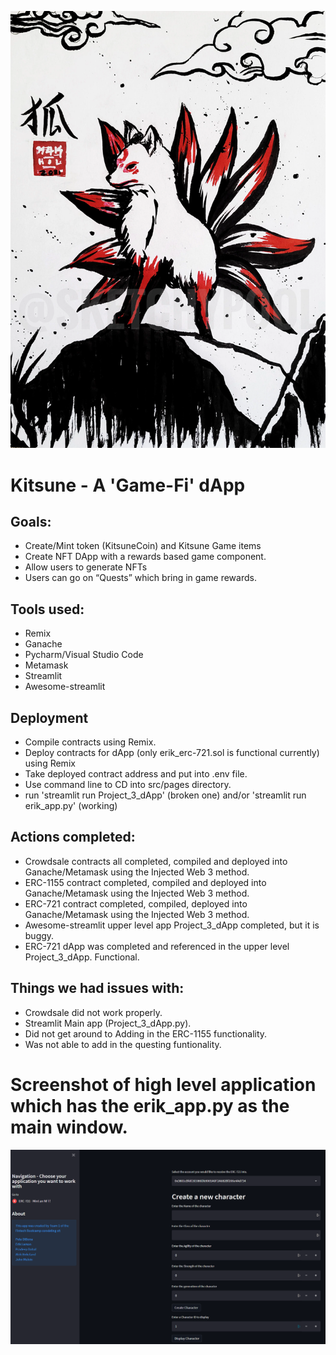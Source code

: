 ![alt=””](src/images/Kitsune.png)
# Kitsune - A 'Game-Fi' dApp


## Goals:
* Create/Mint token (KitsuneCoin) and Kitsune Game items
* Create NFT DApp with a rewards based game component. 
* Allow users to generate NFTs 
* Users can go on “Quests” which bring in game rewards.

## Tools used:
* Remix
* Ganache
* Pycharm/Visual Studio Code
* Metamask
* Streamlit
* Awesome-streamlit

## Deployment
* Compile contracts using Remix.
* Deploy contracts for dApp (only erik_erc-721.sol is functional currently) using Remix
* Take deployed contract address and put into .env file.
* Use command line to CD into src/pages directory.
* run 'streamlit run Project_3_dApp' (broken one) and/or 'streamlit run erik_app.py' (working)

## Actions completed:
* Crowdsale contracts all completed, compiled and deployed into Ganache/Metamask using the Injected Web 3 method.
* ERC-1155 contract completed, compiled and deployed into Ganache/Metamask using the Injected Web 3 method.
* ERC-721 contract completed, compiled, deployed into Ganache/Metamask using the Injected Web 3 method.
* Awesome-streamlit upper level app Project_3_dApp completed, but it is buggy.
* ERC-721 dApp was completed and referenced in the upper level Project_3_dApp. Functional.

## Things we had issues with:
* Crowdsale did not work properly.
* Streamlit Main app (Project_3_dApp.py).
* Did not get around to Adding in the ERC-1155 functionality.
* Was not able to add in the questing funtionality.

# Screenshot of high level application which has the erik_app.py as the main window.

![alt=””](src/images/broken_app.png)
